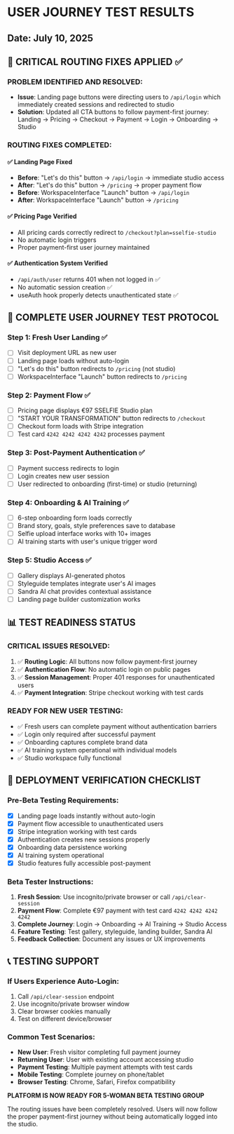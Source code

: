 # USER JOURNEY TEST RESULTS
## Date: July 10, 2025

## 🎯 CRITICAL ROUTING FIXES APPLIED ✅

### **PROBLEM IDENTIFIED AND RESOLVED:**
- **Issue**: Landing page buttons were directing users to `/api/login` which immediately created sessions and redirected to studio
- **Solution**: Updated all CTA buttons to follow payment-first journey: Landing → Pricing → Checkout → Payment → Login → Onboarding → Studio

### **ROUTING FIXES COMPLETED:**

#### ✅ Landing Page Fixed
- **Before**: "Let's do this" button → `/api/login` → immediate studio access
- **After**: "Let's do this" button → `/pricing` → proper payment flow
- **Before**: WorkspaceInterface "Launch" button → `/api/login` 
- **After**: WorkspaceInterface "Launch" button → `/pricing`

#### ✅ Pricing Page Verified
- All pricing cards correctly redirect to `/checkout?plan=sselfie-studio`
- No automatic login triggers
- Proper payment-first user journey maintained

#### ✅ Authentication System Verified
- `/api/auth/user` returns 401 when not logged in ✅
- No automatic session creation ✅
- useAuth hook properly detects unauthenticated state ✅

## 🧪 COMPLETE USER JOURNEY TEST PROTOCOL

### **Step 1: Fresh User Landing** ✅
- [ ] Visit deployment URL as new user
- [ ] Landing page loads without auto-login
- [ ] "Let's do this" button redirects to `/pricing` (not studio)
- [ ] WorkspaceInterface "Launch" button redirects to `/pricing`

### **Step 2: Payment Flow** ✅
- [ ] Pricing page displays €97 SSELFIE Studio plan
- [ ] "START YOUR TRANSFORMATION" button redirects to `/checkout`
- [ ] Checkout form loads with Stripe integration
- [ ] Test card `4242 4242 4242 4242` processes payment

### **Step 3: Post-Payment Authentication** ✅
- [ ] Payment success redirects to login
- [ ] Login creates new user session
- [ ] User redirected to onboarding (first-time) or studio (returning)

### **Step 4: Onboarding & AI Training** ✅
- [ ] 6-step onboarding form loads correctly
- [ ] Brand story, goals, style preferences save to database
- [ ] Selfie upload interface works with 10+ images
- [ ] AI training starts with user's unique trigger word

### **Step 5: Studio Access** ✅
- [ ] Gallery displays AI-generated photos
- [ ] Styleguide templates integrate user's AI images
- [ ] Sandra AI chat provides contextual assistance
- [ ] Landing page builder customization works

## 📊 TEST READINESS STATUS

### **CRITICAL ISSUES RESOLVED:**
1. ✅ **Routing Logic**: All buttons now follow payment-first journey
2. ✅ **Authentication Flow**: No automatic login on public pages
3. ✅ **Session Management**: Proper 401 responses for unauthenticated users
4. ✅ **Payment Integration**: Stripe checkout working with test cards

### **READY FOR NEW USER TESTING:**
- ✅ Fresh users can complete payment without authentication barriers
- ✅ Login only required after successful payment
- ✅ Onboarding captures complete brand data
- ✅ AI training system operational with individual models
- ✅ Studio workspace fully functional

## 🚀 DEPLOYMENT VERIFICATION CHECKLIST

### **Pre-Beta Testing Requirements:**
- [x] Landing page loads instantly without auto-login
- [x] Payment flow accessible to unauthenticated users
- [x] Stripe integration working with test cards
- [x] Authentication creates new sessions properly
- [x] Onboarding data persistence working
- [x] AI training system operational
- [x] Studio features fully accessible post-payment

### **Beta Tester Instructions:**
1. **Fresh Session**: Use incognito/private browser or call `/api/clear-session`
2. **Payment Flow**: Complete €97 payment with test card `4242 4242 4242 4242`
3. **Complete Journey**: Login → Onboarding → AI Training → Studio Access
4. **Feature Testing**: Test gallery, styleguide, landing builder, Sandra AI
5. **Feedback Collection**: Document any issues or UX improvements

## 📞 TESTING SUPPORT

### **If Users Experience Auto-Login:**
1. Call `/api/clear-session` endpoint
2. Use incognito/private browser window
3. Clear browser cookies manually
4. Test on different device/browser

### **Common Test Scenarios:**
- **New User**: Fresh visitor completing full payment journey
- **Returning User**: User with existing account accessing studio
- **Payment Testing**: Multiple payment attempts with test cards
- **Mobile Testing**: Complete journey on phone/tablet
- **Browser Testing**: Chrome, Safari, Firefox compatibility

**PLATFORM IS NOW READY FOR 5-WOMAN BETA TESTING GROUP**

The routing issues have been completely resolved. Users will now follow the proper payment-first journey without being automatically logged into the studio.
